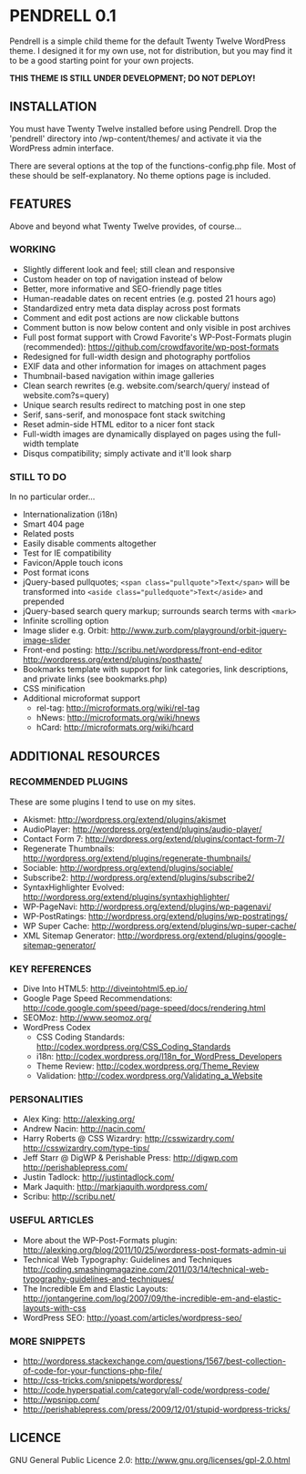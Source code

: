 # PENDRELL 0.1

Pendrell is a simple child theme for the default Twenty Twelve WordPress theme. I designed it for my own use, not for distribution, but you may find it to be a good starting point for your own projects.

**THIS THEME IS STILL UNDER DEVELOPMENT; DO NOT DEPLOY!**

## INSTALLATION

You must have Twenty Twelve installed before using Pendrell. Drop the 'pendrell' directory into /wp-content/themes/ and activate it via the WordPress admin interface.

There are several options at the top of the functions-config.php file. Most of these should be self-explanatory. No theme options page is included.

## FEATURES

Above and beyond what Twenty Twelve provides, of course...

### WORKING

* Slightly different look and feel; still clean and responsive
* Custom header on top of navigation instead of below
* Better, more informative and SEO-friendly page titles
* Human-readable dates on recent entries (e.g. posted 21 hours ago)
* Standardized entry meta data display across post formats
* Comment and edit post actions are now clickable buttons
* Comment button is now below content and only visible in post archives
* Full post format support with Crowd Favorite's WP-Post-Formats plugin (recommended): https://github.com/crowdfavorite/wp-post-formats
* Redesigned for full-width design and photography portfolios
* EXIF data and other information for images on attachment pages
* Thumbnail-based navigation within image galleries
* Clean search rewrites (e.g. website.com/search/query/ instead of website.com?s=query)
* Unique search results redirect to matching post in one step
* Serif, sans-serif, and monospace font stack switching
* Reset admin-side HTML editor to a nicer font stack
* Full-width images are dynamically displayed on pages using the full-width template
* Disqus compatibility; simply activate and it'll look sharp

### STILL TO DO

In no particular order...

* Internationalization (i18n)
* Smart 404 page
* Related posts
* Easily disable comments altogether
* Test for IE compatibility
* Favicon/Apple touch icons
* Post format icons
* jQuery-based pullquotes; `<span class="pullquote">Text</span>` will be transformed into `<aside class="pulledquote">Text</aside>` and prepended
* jQuery-based search query markup; surrounds search terms with `<mark>`
* Infinite scrolling option
* Image slider e.g. Orbit: http://www.zurb.com/playground/orbit-jquery-image-slider
* Front-end posting: http://scribu.net/wordpress/front-end-editor http://wordpress.org/extend/plugins/posthaste/
* Bookmarks template with support for link categories, link descriptions, and private links (see bookmarks.php)
* CSS minification
* Additional microformat support
    * rel-tag: http://microformats.org/wiki/rel-tag
    * hNews: http://microformats.org/wiki/hnews
    * hCard: http://microformats.org/wiki/hcard

## ADDITIONAL RESOURCES

### RECOMMENDED PLUGINS

These are some plugins I tend to use on my sites.

* Akismet: http://wordpress.org/extend/plugins/akismet
* AudioPlayer: http://wordpress.org/extend/plugins/audio-player/
* Contact Form 7: http://wordpress.org/extend/plugins/contact-form-7/
* Regenerate Thumbnails: http://wordpress.org/extend/plugins/regenerate-thumbnails/
* Sociable: http://wordpress.org/extend/plugins/sociable/
* Subscribe2: http://wordpress.org/extend/plugins/subscribe2/
* SyntaxHighlighter Evolved: http://wordpress.org/extend/plugins/syntaxhighlighter/
* WP-PageNavi: http://wordpress.org/extend/plugins/wp-pagenavi/
* WP-PostRatings: http://wordpress.org/extend/plugins/wp-postratings/
* WP Super Cache: http://wordpress.org/extend/plugins/wp-super-cache/
* XML Sitemap Generator: http://wordpress.org/extend/plugins/google-sitemap-generator/

### KEY REFERENCES

* Dive Into HTML5: http://diveintohtml5.ep.io/
* Google Page Speed Recommendations: http://code.google.com/speed/page-speed/docs/rendering.html
* SEOMoz: http://www.seomoz.org/
* WordPress Codex
    * CSS Coding Standards: http://codex.wordpress.org/CSS_Coding_Standards
    * i18n: http://codex.wordpress.org/I18n_for_WordPress_Developers
    * Theme Review: http://codex.wordpress.org/Theme_Review
    * Validation: http://codex.wordpress.org/Validating_a_Website

### PERSONALITIES

* Alex King: http://alexking.org/
* Andrew Nacin: http://nacin.com/
* Harry Roberts @ CSS Wizardry: http://csswizardry.com/ http://csswizardry.com/type-tips/
* Jeff Starr @ DigWP & Perishable Press: http://digwp.com http://perishablepress.com/
* Justin Tadlock: http://justintadlock.com/
* Mark Jaquith: http://markjaquith.wordpress.com/
* Scribu: http://scribu.net/

### USEFUL ARTICLES

* More about the WP-Post-Formats plugin: http://alexking.org/blog/2011/10/25/wordpress-post-formats-admin-ui
* Technical Web Typography: Guidelines and Techniques http://coding.smashingmagazine.com/2011/03/14/technical-web-typography-guidelines-and-techniques/
* The Incredible Em and Elastic Layouts: http://jontangerine.com/log/2007/09/the-incredible-em-and-elastic-layouts-with-css
* WordPress SEO: http://yoast.com/articles/wordpress-seo/

### MORE SNIPPETS

* http://wordpress.stackexchange.com/questions/1567/best-collection-of-code-for-your-functions-php-file/
* http://css-tricks.com/snippets/wordpress/
* http://code.hyperspatial.com/category/all-code/wordpress-code/
* http://wpsnipp.com/
* http://perishablepress.com/press/2009/12/01/stupid-wordpress-tricks/

## LICENCE

GNU General Public Licence 2.0: http://www.gnu.org/licenses/gpl-2.0.html
